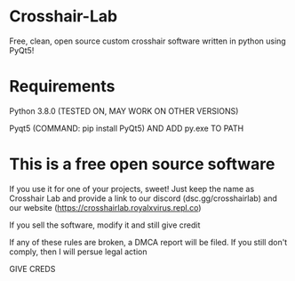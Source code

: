 # Crosshair-Lab
Free, clean, open source custom crosshair software written in python using PyQt5!

# Requirements
Python 3.8.0 (TESTED ON, MAY WORK ON OTHER VERSIONS)

Pyqt5 (COMMAND: pip install PyQt5) AND ADD py.exe TO PATH

# This is a free open source software
If you use it for one of your projects, sweet! Just keep the name as Crosshair Lab and provide a link 
to our discord (dsc.gg/crosshairlab) and our website (https://crosshairlab.royalxvirus.repl.co)

If you sell the software, modify it and still give credit

If any of these rules are broken, a DMCA report will be filed. If you still don't comply, then I will persue legal action

GIVE CREDS
